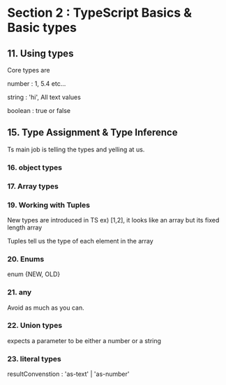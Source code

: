# Section 2 : TypeScript Basics & Basic types

## 11. Using types

Core types are

number : 1, 5.4 etc...

string : 'hi', All text values

boolean : true or false

## 15. Type Assignment & Type Inference

Ts main job is telling the types and yelling at us.

### 16. object types

### 17. Array types

### 19. Working with Tuples

New types are introduced in TS
ex) [1,2], it looks like an array but its fixed length array

Tuples tell us the type of each element in the array

### 20. Enums

enum {NEW, OLD}

### 21. any

Avoid as much as you can.

### 22. Union types

expects a parameter to be either a number or a string

### 23. literal types

resultConvenstion : 'as-text' | 'as-number'
